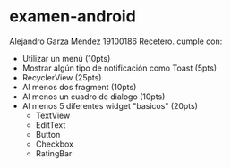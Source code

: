 # examen-android
Alejandro Garza Mendez
19100186
Recetero.
cumple con:
- Utilizar un menú (10pts)
- Mostrar algún tipo de notificación como Toast (5pts)
- RecyclerView (25pts)
- Al menos dos fragment (10pts)
- Al menos un cuadro de dialogo (10pts)
- Al menos 5 diferentes widget "basicos" (20pts)
   * TextView
   * EditText
   * Button
   * Checkbox
   * RatingBar
